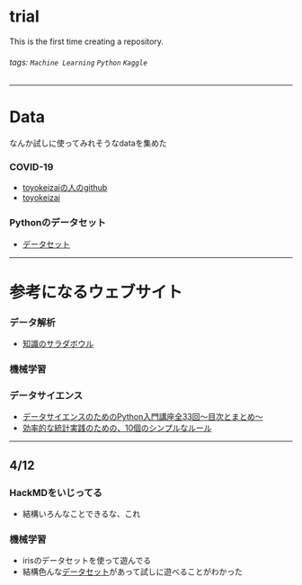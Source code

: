 # trial
This is the first time creating a repository.

###### tags: `Machine Learning` `Python`  `Kaggle`

---

# Data
なんか試しに使ってみれそうなdataを集めた

### COVID-19
* [toyokeizaiの人のgithub](https://github.com/kaz-ogiwara/covid19/)
* [toyokeizai](https://toyokeizai.net/sp/visual/tko/covid19/)

### Pythonのデータセット
* [データセット](https://yolo.love/scikit-learn/datasets/)

---

# 参考になるウェブサイト

### データ解析
* [知識のサラダボウル](https://omedstu.jimdofree.com)
### 機械学習

### データサイエンス
* [データサイエンスのためのPython入門講座全33回〜目次とまとめ〜](https://datawokagaku.com/python_for_ds_summary/)
* [効率的な統計実践のための、10個のシンプルなルール](https://postd.cc/ten-simple-rules-for-effective-statistical-practice/)

---

## 4/12

### HackMDをいじってる
* 結構いろんなことできるな、これ

### 機械学習
* irisのデータセットを使って遊んでる
* 結構色んな[データセット](https://yolo.love/scikit-learn/datasets/)があって試しに遊べることがわかった

